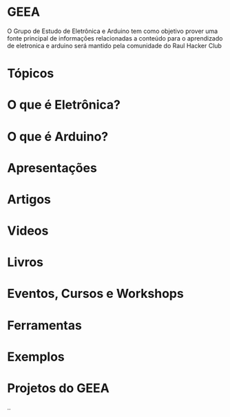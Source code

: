 # GEEA

O Grupo de Estudo de Eletrônica e Arduino tem como objetivo prover uma fonte principal de informações relacionadas a conteúdo para o aprendizado de eletronica e arduino será mantido pela comunidade do Raul Hacker Club

# Tópicos

# O que é Eletrônica?

# O que é Arduino?

# Apresentações

# Artigos

# Videos

# Livros

# Eventos, Cursos e Workshops

# Ferramentas

# Exemplos

# Projetos do GEEA



..
